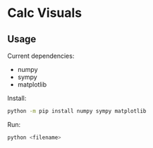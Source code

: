 # Calc Visuals

## Usage

Current dependencies:

- numpy
- sympy
- matplotlib

Install:

```sh
python -m pip install numpy sympy matplotlib
```

Run:

```sh
python <filename>
```
